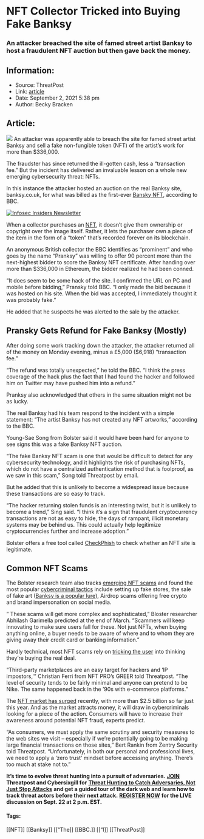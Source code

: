 # NFT Collector Tricked into Buying Fake Banksy 
### An attacker breached the site of famed street artist Banksy to host a fraudulent NFT auction but then gave back the money. 

## Information:
+ Source: ThreatPost
+ Link: [article](https://kasperskycontenthub.com/threatpost-global/?p=169179)
+ Date: September 2, 2021  5:38 pm
+ Author: Becky Bracken


## Article:
![](https://media.threatpost.com/wp-content/uploads/sites/103/2021/09/02173234/banksy-e1630618370870.jpeg)
An attacker was apparently able to breach the site for famed street artist Banksy and sell a fake non-fungible token (NFT) of the artist’s work for more than $336,000.


The fraudster has since returned the ill-gotten cash, less a “transaction fee.” But the incident has delivered an invaluable lesson on a whole new emerging cybersecurity threat: NFTs.


In this instance the attacker hosted an auction on the real Banksy site, banksy.co.uk, for what was billed as the first-ever [Bansky NFT](https://www.bbc.com/news/technology-58399338), according to BBC.


[![Infosec Insiders Newsletter](https://media.threatpost.com/wp-content/uploads/sites/103/2021/07/10165815/infosec_insiders_in_article_promo.png)](https://threatpost.com/infosec-insider-subscription-page/?utm_source=ART&utm_medium=ART&utm_campaign=InfosecInsiders_Newsletter_Promo/)


When a collector purchases an [NFT](https://ethereum.org/en/nft/), it doesn’t give them ownership or copyright over the image itself. Rather, it lets the purchaser own a piece of the item in the form of a “token” that’s recorded forever on its blockchain.


An anonymous British collector the BBC identifies as “prominent” and who goes by the name “Pranksy” was willing to offer 90 percent more than the next-highest bidder to score the Banksy NFT certificate. After handing over more than $336,000 in Ethereum, the bidder realized he had been conned.


“It does seem to be some hack of the site. I confirmed the URL on PC and mobile before bidding,” Pransky told BBC. “I only made the bid because it was hosted on his site. When the bid was accepted, I immediately thought it was probably fake.”


He added that he suspects he was alerted to the sale by the attacker.


**Pransky Gets Refund for Fake Banksy (Mostly)**
------------------------------------------------


After doing some work tracking down the attacker, the attacker returned all of the money on Monday evening, minus a £5,000 ($6,918) “transaction fee.”


“The refund was totally unexpected,” he told the BBC. “I think the press coverage of the hack plus the fact that I had found the hacker and followed him on Twitter may have pushed him into a refund.”


Pranksy also acknowledged that others in the same situation might not be as lucky.


The real Banksy had his team respond to the incident with a simple statement: “The artist Banksy has not created any NFT artworks,” according to the BBC.


Young-Sae Song from Bolster said it would have been hard for anyone to see signs this was a fake Banksy NFT auction.


“The fake Banksy NFT scam is one that would be difficult to detect for any cybersecurity technology, and it highlights the risk of purchasing NFTs, which do not have a centralized authentication method that is foolproof, as we saw in this scam,” Song told Threatpost by email.


But he added that this is unlikely to become a widespread issue because these transactions are so easy to track.


“The hacker returning stolen funds is an interesting twist, but it is unlikely to become a trend,” Sing said. “I think it’s a sign that fraudulent cryptocurrency transactions are not as easy to hide, the days of rampant, illicit monetary systems may be behind us. This could actually help legitimize cryptocurrencies further and increase adoption.”


Bolster offers a free tool called [CheckPhish](https://checkphish.ai/?utm_source=threatpost&utm_medium=pr&utm_campaign=checkphish&utm_content=nft-scan) to check whether an NFT site is legitimate.


**Common NFT Scams**
--------------------


The Bolster research team also tracks [emerging NFT scams](https://bolster.ai/blog/5-nft-scams-you-need-to-know/) and found the most popular [cybercriminal tactics](https://threatpost.com/bec-losses-top-18b/167148/) include setting up fake stores, the sale of fake art ([Banksy is a popular lure](https://www.theartnewspaper.com/news/fake-or-appropriation-banksy-style-nfts-sell-for-usd900-000-but-who-is-behind-the-spin-offs)), Airdrop scams offering free crypto and brand impersonation on social media.


” These scams will get more complex and sophisticated,” Bloster researcher Abhilash Garimella predicted at the end of March. “Scammers will keep innovating to make sure users fall for these. Not just NFTs, when buying anything online, a buyer needs to be aware of where and to whom they are giving away their credit card or banking information.”


Hardly technical, most NFT scams rely on [tricking the user](https://threatpost.com/lewd-phishing-lures-business-explode/166734/) into thinking they’re buying the real deal.


“Third-party marketplaces are an easy target for hackers and ‘IP impostors,'” Christian Ferri from NFT PRO’s GREER told Threatpost. “The level of security tends to be fairly minimal and anyone can pretend to be Nike. The same happened back in the ’90s with e-commerce platforms.”


The [NFT market has surged](https://www.reuters.com/technology/nft-sales-volume-surges-25-bln-2021-first-half-2021-07-05/) recently, with more than $2.5 billion so far just this year. And as the market attracts money, it will draw in cybercriminals looking for a piece of the action. Consumers will have to increase their awareness around potential NFT fraud, experts predict.


“As consumers, we must apply the same scrutiny and security measures to the web sites we visit – especially if we’re potentially going to be making large financial transactions on those sites,” Bert Rankin from Zentry Security told Threatpost. “Unfortunately, in both our personal and professional lives, we need to apply a ‘zero trust’ mindset before accessing anything. There’s too much at stake not to.”


**It’s time to evolve threat hunting into a pursuit of adversaries.** [**JOIN**](https://threatpost.com/webinars/threat-hunting-catch-adversaries/?utm_source=ART&utm_medium=ART&utm_campaign=September_Cybersixgill_Webinar) **Threatpost and Cybersixgill for** [**Threat Hunting to Catch Adversaries, Not Just Stop Attacks**](https://threatpost.com/webinars/threat-hunting-catch-adversaries/?utm_source=ART&utm_medium=ART&utm_campaign=September_Cybersixgill_Webinar) **and get a guided tour of the dark web and learn how to track threat actors before their next attack.** [**REGISTER NOW**](https://threatpost.com/webinars/threat-hunting-catch-adversaries/?utm_source=ART&utm_medium=ART&utm_campaign=September_Cybersixgill_Webinar) **for the LIVE discussion on Sept. 22 at 2 p.m. EST.** 




#### Tags:
[[NFT]] [[Banksy]] [[“The]] [[BBC.]] [[“I]] [[ThreatPost]]
